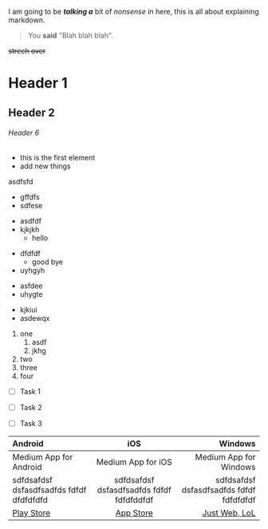 I am going to be __*talking a*__ bit of *nonsense* in here, this is all about explaining markdown.

> You **said** "Blah blah blah".

~~strech over~~

# Header 1

## Header 2

###### Header 6

- this is the first element
- add new things

asdfsfd

+ gffdfs
+ sdfese

- asdfdf
- kjkjkh
   - hello
* dfdfdf
   + good bye
* uyhgyh
+ asfdee
+ uhygte
- kjkiui
- asdewqx

1. one
   1. asdf
   2. jkhg
2. two
3. three
3245. four

- [ ] Task 1
+ [ ] Task 2
* [ ] Task 3

Android | iOS | Windows
:------- | :----: | ---:
Medium App for Android | Medium App for iOS | Medium App for Windows
sdfdsafdsf dsfasdfsadfds fdfdf dfdfdfdfd | sdfdsafdsf dsfasdfsadfds fdfdf fdfdfddfdf | sdfdsafdsf dsfasdfsadfds fdfdf fdfdfdfdf
[Play Store](https://play.google.com/store/apps/details?id=com.medium.reader) | [App Store](https://apps.apple.com/us/app/medium/id828256236) | [Just Web, LoL](https://medium.com)
